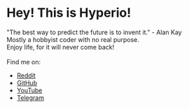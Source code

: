 # Hey! This is Hyperio!
"The best way to predict the future is to invent it." - Alan Kay <br>
Mostly a hobbyist coder with no real purpose. <br>
Enjoy life, for it will never come back! <br> <br>
Find me on: <br>
* [Reddit](https://reddit.com/u/Hyperio546)
* [GitHub](https://github.com/hyperio546)
* [YouTube](https://youtube.com/@hyperio546)
* [Telegram](https://t.me/hyperio546)
